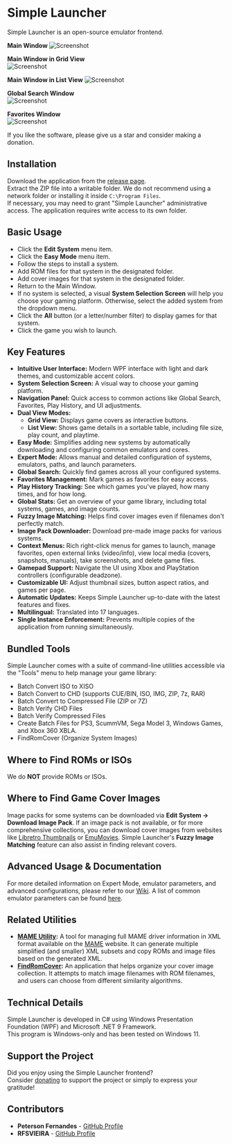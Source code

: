 # Simple Launcher
Simple Launcher is an open-source emulator frontend.

**Main Window**
![Screenshot](screenshot.png)

**Main Window in Grid View**  
![Screenshot](screenshot2.png)

**Main Window in List View**
![Screenshot](screenshot3.png)

**Global Search Window**  
![Screenshot](screenshot4.png)

**Favorites Window**  
![Screenshot](screenshot5.png)

If you like the software, please give us a star and consider making a donation.

## Installation

Download the application from the [release page](https://github.com/drpetersonfernandes/SimpleLauncher/releases).  
Extract the ZIP file into a writable folder. We do not recommend using a network folder or installing it inside `C:\Program Files`.  
If necessary, you may need to grant "Simple Launcher" administrative access. The application requires write access to its own folder.

## Basic Usage

- Click the **Edit System** menu item.
- Click the **Easy Mode** menu item.
- Follow the steps to install a system.
- Add ROM files for that system in the designated folder.
- Add cover images for that system in the designated folder.
- Return to the Main Window.
- If no system is selected, a visual **System Selection Screen** will help you choose your gaming platform. Otherwise, select the added system from the dropdown menu.
- Click the **All** button (or a letter/number filter) to display games for that system.
- Click the game you wish to launch.

## Key Features

-   **Intuitive User Interface:** Modern WPF interface with light and dark themes, and customizable accent colors.
-   **System Selection Screen:** A visual way to choose your gaming platform.
-   **Navigation Panel:** Quick access to common actions like Global Search, Favorites, Play History, and UI adjustments.
-   **Dual View Modes:**
    -   **Grid View:** Displays game covers as interactive buttons.
    -   **List View:** Shows game details in a sortable table, including file size, play count, and playtime.
-   **Easy Mode:** Simplifies adding new systems by automatically downloading and configuring common emulators and cores.
-   **Expert Mode:** Allows manual and detailed configuration of systems, emulators, paths, and launch parameters.
-   **Global Search:** Quickly find games across all your configured systems.
-   **Favorites Management:** Mark games as favorites for easy access.
-   **Play History Tracking:** See which games you've played, how many times, and for how long.
-   **Global Stats:** Get an overview of your game library, including total systems, games, and image counts.
-   **Fuzzy Image Matching:** Helps find cover images even if filenames don't perfectly match.
-   **Image Pack Downloader:** Download pre-made image packs for various systems.
-   **Context Menus:** Rich right-click menus for games to launch, manage favorites, open external links (video/info), view local media (covers, snapshots, manuals), take screenshots, and delete game files.
-   **Gamepad Support:** Navigate the UI using Xbox and PlayStation controllers (configurable deadzone).
-   **Customizable UI:** Adjust thumbnail sizes, button aspect ratios, and games per page.
-   **Automatic Updates:** Keeps Simple Launcher up-to-date with the latest features and fixes.
-   **Multilingual:** Translated into 17 languages.
-   **Single Instance Enforcement:** Prevents multiple copies of the application from running simultaneously.

## Bundled Tools

Simple Launcher comes with a suite of command-line utilities accessible via the "Tools" menu to help manage your game library:
-   Batch Convert ISO to XISO
-   Batch Convert to CHD (supports CUE/BIN, ISO, IMG, ZIP, 7z, RAR)
-   Batch Convert to Compressed File (ZIP or 7Z)
-   Batch Verify CHD Files
-   Batch Verify Compressed Files
-   Create Batch Files for PS3, ScummVM, Sega Model 3, Windows Games, and Xbox 360 XBLA.
-   FindRomCover (Organize System Images)

## Where to Find ROMs or ISOs

We do **NOT** provide ROMs or ISOs.

## Where to Find Game Cover Images

Image packs for some systems can be downloaded via **Edit System -> Download Image Pack**.
If an image pack is not available, or for more comprehensive collections, you can download cover images from websites like [Libretro Thumbnails](https://github.com/libretro-thumbnails/libretro-thumbnails) or [EmuMovies](https://emumovies.com).
Simple Launcher's **Fuzzy Image Matching** feature can also assist in finding relevant covers.

## Advanced Usage & Documentation

For more detailed information on Expert Mode, emulator parameters, and advanced configurations, please refer to our [Wiki](https://github.com/drpetersonfernandes/SimpleLauncher/wiki).
A list of common emulator parameters can be found [here](https://github.com/drpetersonfernandes/SimpleLauncher/wiki/parameters).

## Related Utilities

- **[MAME Utility](https://github.com/drpetersonfernandes/MAMEUtility):** A tool for managing full MAME driver information in XML format available on the [MAME](https://www.mamedev.org/release.html) website. It can generate multiple simplified (and smaller) XML subsets and copy ROMs and image files based on the generated XML.
- **[FindRomCover](https://github.com/drpetersonfernandes/FindRomCover):** An application that helps organize your cover image collection. It attempts to match image filenames with ROM filenames, and users can choose from different similarity algorithms.

## Technical Details

Simple Launcher is developed in C# using Windows Presentation Foundation (WPF) and Microsoft .NET 9 Framework.  
This program is Windows-only and has been tested on Windows 11.

## Support the Project

Did you enjoy using the Simple Launcher frontend?  
Consider [donating](https://www.purelogiccode.com/donate) to support the project or simply to express your gratitude!

## Contributors

- **Peterson Fernandes** - [GitHub Profile](https://github.com/drpetersonfernandes)
- **RFSVIEIRA** - [GitHub Profile](https://github.com/RFSVIEIRA)
